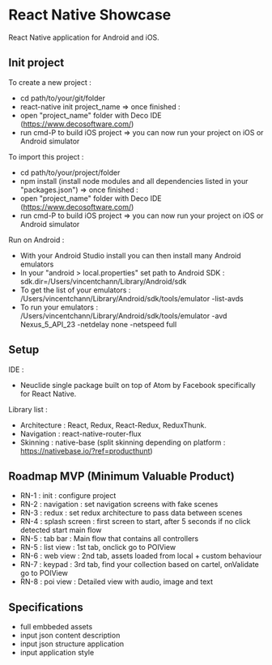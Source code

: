 # React Native Showcase

React Native application for Android and iOS.

## Init project

To create a new project :
- cd path/to/your/git/folder
- react-native init project_name
=> once finished :
- open "project_name" folder with Deco IDE (https://www.decosoftware.com/)
- run cmd-P to build iOS project
=> you can now run your project on iOS or Android simulator

To import this project : 
- cd path/to/your/project/folder
- npm install (install node modules and all dependencies listed in your "packages.json")
=> once finished :
- open "project_name" folder with Deco IDE (https://www.decosoftware.com/)
- run cmd-P to build iOS project
=> you can now run your project on iOS or Android simulator

Run on Android :
- With your Android Studio install you can then install many Android emulators
- In your "android > local.properties" set path to Android SDK : sdk.dir=/Users/vincentchann/Library/Android/sdk
- To get the list of your emulators : /Users/vincentchann/Library/Android/sdk/tools/emulator -list-avds
- To run your emulators : /Users/vincentchann/Library/Android/sdk/tools/emulator -avd Nexus_5_API_23 -netdelay none -netspeed full

## Setup

IDE :
- Neuclide single package built on top of Atom by Facebook specifically for React Native.

Library list : 
- Architecture : React, Redux, React-Redux, ReduxThunk.
- Navigation : react-native-router-flux
- Skinning : native-base (split skinning depending on platform : https://nativebase.io/?ref=producthunt)

## Roadmap MVP (Minimum Valuable Product)

- RN-1 : init : configure project
- RN-2 : navigation : set navigation screens with fake scenes
- RN-3 : redux : set redux architecture to pass data between scenes
- RN-4 : splash screen : first screen to start, after 5 seconds if no click detected start main flow
- RN-5 : tab bar : Main flow that contains all controllers
- RN-5 : list view : 1st tab, onclick go to POIView
- RN-6 : web view : 2nd tab, assets loaded from local + custom behaviour
- RN-7 : keypad : 3rd tab, find your collection based on cartel, onValidate go to POIView
- RN-8 : poi view : Detailed view with audio, image and text

## Specifications

- full embbeded assets
- input json content description
- input json structure application
- input application style
